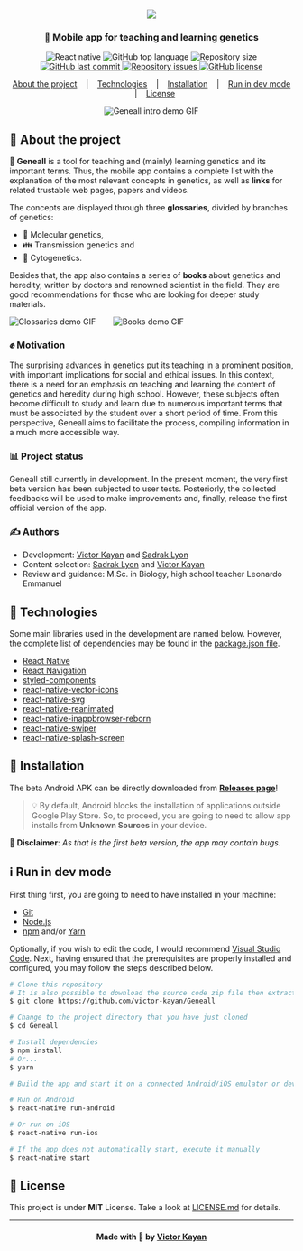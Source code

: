 <h1 align="center">
  <img src="https://res.cloudinary.com/victorkayan/image/upload/c_scale,q_90,w_311/v1592612867/geneall-logo_gpbxjx.png" />
</h1>

<h3 align="center">
  🧬 Mobile app for teaching and learning genetics
</h3>

<p align="center">
  <img alt="React native" src="https://img.shields.io/badge/framework-react%20native-4fb7d1?logo=react">

  <img alt="GitHub top language" src="https://img.shields.io/github/languages/top/victor-kayan/Geneall.svg">

  <img alt="Repository size" src="https://img.shields.io/github/repo-size/victor-kayan/Geneall.svg">

  <a href="https://github.com/victor-kayan/Geneall/commits/master">
    <img alt="GitHub last commit" src="https://img.shields.io/github/last-commit/victor-kayan/Geneall.svg">
  </a>

  <a href="https://github.com/victor-kayan/Geneall/issues">
    <img alt="Repository issues" src="https://img.shields.io/github/issues/victor-kayan/Geneall.svg">
  </a>

  <a href="https://github.com/victor-kayan/Geneall/blob/master/LICENSE.md">
    <img alt="GitHub license" src="https://img.shields.io/github/license/victor-kayan/Geneall">
  </a>
</p>

<p align="center">
  <a href="#pushpin-about-the-project">About the project</a>
  &nbsp;&nbsp;&nbsp;|&nbsp;&nbsp;&nbsp;
  <a href="#rocket-technologies">Technologies</a>
  &nbsp;&nbsp;&nbsp;|&nbsp;&nbsp;&nbsp;
  <a href="#tada-installation">Installation</a>
  &nbsp;&nbsp;&nbsp;|&nbsp;&nbsp;&nbsp;
  <a href="#information_source-run-in-dev-mode">Run in dev mode</a>
  &nbsp;&nbsp;&nbsp;|&nbsp;&nbsp;&nbsp;
  <a href="#memo-license">License</a>
</p>

<p align="center">
  <img alt="Geneall intro demo GIF" src="https://res.cloudinary.com/victorkayan/image/upload/v1592795204/geneall-intro-demo_rb0zuj.gif">
</p>

## :pushpin: About the project
🧬 **Geneall** is a tool for teaching and (mainly) learning genetics and its important terms. Thus, the mobile app contains a complete list with the explanation of the most relevant concepts in genetics, as well as **links** for related trustable web pages, papers and videos.

The concepts are displayed through three **glossaries**, divided by branches of genetics:
- 🧪 Molecular genetics,
- :family: Transmission genetics and
- 🔬 Cytogenetics.

Besides that, the app also contains a series of **books** about genetics and heredity, written by doctors and renowned scientist in the field. They are good recommendations for those who are looking for deeper study materials.

<p>
  <img alt="Glossaries demo GIF" src="https://res.cloudinary.com/victorkayan/image/upload/v1592796224/geneall-glossaries-demo_fucvds.gif">
  &nbsp;&nbsp;&nbsp;&nbsp;&nbsp;&nbsp;
  <img alt="Books demo GIF" src="https://res.cloudinary.com/victorkayan/image/upload/v1592796901/geneall-books-demo_e8eryh.gif">
</p>

### :fist: Motivation
The surprising advances in genetics put its teaching in a prominent position, with important implications for social and ethical issues. In this context, there is a need for an emphasis on teaching and learning the content of genetics and heredity during high school. However, these subjects often become difficult to study and learn due to numerous important terms that must be associated by the student over a short period of time. From this perspective, Geneall aims to facilitate the process, compiling information in a much more accessible way.

### :bar_chart: Project status 
Geneall still currently in development. In the present moment, the very first beta version has been subjected to user tests. Posteriorly, the collected feedbacks will be used to make improvements and, finally, release the first official version of the app.

### ✍️ Authors
- Development: [Victor Kayan](https://github.com/victor-kayan) and [Sadrak Lyon](https://github.com/slyonn)
- Content selection: [Sadrak Lyon](https://github.com/slyonn) and [Victor Kayan](https://github.com/victor-kayan)
- <div style="display: inline">Review and guidance: M.Sc. in Biology, high school teacher Leonardo Emmanuel</div>

## :rocket: Technologies
Some main libraries used in the development are named below. However, the complete list of dependencies may be found in the [package.json file](https://github.com/victor-kayan/Geneall/blob/master/package.json).

- [React Native](https://reactnative.dev/)
- [React Navigation](https://reactnavigation.org/)
- [styled-components](https://styled-components.com/)
- [react-native-vector-icons](https://github.com/oblador/react-native-vector-icons)
- [react-native-svg](https://github.com/react-native-community/react-native-svg)
- [react-native-reanimated](https://github.com/software-mansion/react-native-reanimated)
- [react-native-inappbrowser-reborn](https://github.com/proyecto26/react-native-inappbrowser)
- [react-native-swiper](https://github.com/leecade/react-native-swiper)
- [react-native-splash-screen](https://github.com/crazycodeboy/react-native-splash-screen)

## :tada: Installation
The beta Android APK can be directly downloaded from [**Releases page**](https://github.com/victor-kayan/Geneall/releases/tag/v1.0.0-beta)!

> :bulb: By default, Android blocks the installation of applications outside Google Play Store. So, to proceed, you are going to need to allow app installs from **Unknown Sources** in your device.

:construction: **Disclaimer**: _As that is the first beta version, the app may contain bugs_.

## :information_source: Run in dev mode
First thing first, you are going to need to have installed in your machine: 
- [Git](https://git-scm.com/)
- [Node.js](https://nodejs.org)
- [npm](https://www.npmjs.com/) and/or [Yarn](https://yarnpkg.com/)

Optionally, if you wish to edit the code, I would recommend [Visual Studio Code](https://code.visualstudio.com/). Next, having ensured that the prerequisites are properly installed and configured, you may follow the steps described below.

```bash
# Clone this repository
# It is also possible to download the source code zip file then extract it
$ git clone https://github.com/victor-kayan/Geneall

# Change to the project directory that you have just cloned
$ cd Geneall

# Install dependencies
$ npm install
# Or...
$ yarn

# Build the app and start it on a connected Android/iOS emulator or device

# Run on Android
$ react-native run-android

# Or run on iOS
$ react-native run-ios

# If the app does not automatically start, execute it manually
$ react-native start
```

## :memo: License
This project is under **MIT** License. Take a look at [LICENSE.md](https://github.com/victor-kayan/Geneall/blob/master/LICENSE.md) for details.

---

<h4 align="center">
  Made with 💙 by <a href="https://github.com/victor-kayan" target="_blank">Victor Kayan</a>
<h4>
